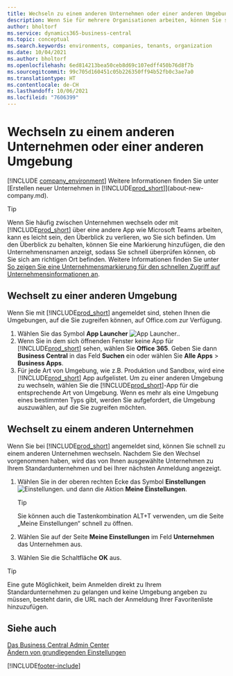 ```yaml
---
title: Wechseln zu einem anderen Unternehmen oder einer anderen Umgebung | Microsoft Docs
description: Wenn Sie für mehrere Organisationen arbeiten, können Sie schnell zwischen den Umgebungen und Unternehmen wechseln.
author: bholtorf
ms.service: dynamics365-business-central
ms.topic: conceptual
ms.search.keywords: environments, companies, tenants, organization
ms.date: 10/04/2021
ms.author: bholtorf
ms.openlocfilehash: 6ed814213bea50ceb8d69c107edff450b76d8f7b
ms.sourcegitcommit: 99c705d160451c05b226350ff94b52fb0c3ae7a0
ms.translationtype: HT
ms.contentlocale: de-CH
ms.lasthandoff: 10/06/2021
ms.locfileid: "7606399"
---
```

# <a name="switching-to-another-company-or-environment"></a>Wechseln zu einem anderen Unternehmen oder einer anderen Umgebung

[!INCLUDE [company_environment](includes/company_environment.md)] Weitere Informationen finden Sie unter [Erstellen neuer Unternehmen in [!INCLUDE[prod_short](includes/prod_short.md)]](about-new-company.md).  

> [!TIP]
> Wenn Sie häufig zwischen Unternehmen wechseln oder mit [!INCLUDE[prod_short](includes/prod_short.md)] über eine andere App wie Microsoft Teams arbeiten, kann es leicht sein, den Überblick zu verlieren, wo Sie sich befinden. Um den Überblick zu behalten, können Sie eine Markierung hinzufügen, die den Unternehmensnamen anzeigt, sodass Sie schnell überprüfen können, ob Sie sich am richtigen Ort befinden. Weitere Informationen finden Sie unter [So zeigen Sie eine Unternehmensmarkierung für den schnellen Zugriff auf Unternehmensinformationen an](ui-change-basic-settings.md#badge).

## <a name="switch-to-another-environment"></a>Wechselt zu einer anderen Umgebung

Wenn Sie mit [!INCLUDE[prod_short](includes/prod_short.md)] angemeldet sind, stehen Ihnen die Umgebungen, auf die Sie zugreifen können, auf Office.com zur Verfügung. 

1. Wählen Sie das Symbol **App Launcher** ![App Launcher.](media/app-launcher-icon.png "Das App-Startfeld bietet Zugriff auf weitere Funktionen.").
2. Wenn Sie in dem sich öffnenden Fenster keine App für [!INCLUDE[prod_short](includes/prod_short.md)] sehen, wählen Sie **Office 365**. Geben Sie dann **Business Central** in das Feld **Suchen** ein oder wählen Sie **Alle Apps** > **Business Apps**.   
3. Für jede Art von Umgebung, wie z.B. Produktion und Sandbox, wird eine [!INCLUDE[prod_short](includes/prod_short.md)] App aufgelistet. Um zu einer anderen Umgebung zu wechseln, wählen Sie die [!INCLUDE[prod_short](includes/prod_short.md)]-App für die entsprechende Art von Umgebung. Wenn es mehr als eine Umgebung eines bestimmten Typs gibt, werden Sie aufgefordert, die Umgebung auszuwählen, auf die Sie zugreifen möchten.

<!--
The following image shows tiles for accessing production and sandbox environments on the Dynamics 365 Home page.

:::image type="content" source="media/app-picker-environments.png" alt-text="The Dynamics 365 Home page showing production and sandbox environments.":::
-->
## <a name="switch-to-another-company"></a>Wechselt zu einem anderen Unternehmen

Wenn Sie bei [!INCLUDE[prod_short](includes/prod_short.md)] angemeldet sind, können Sie schnell zu einem anderen Unternehmen wechseln. Nachdem Sie den Wechsel vorgenommen haben, wird das von Ihnen ausgewählte Unternehmen zu Ihrem Standardunternehmen und bei Ihrer nächsten Anmeldung angezeigt.

1. Wählen Sie in der oberen rechten Ecke das Symbol **Einstellungen** ![Einstellungen.](media/ui-experience/settings_icon_small.png "Einstellungssymbol für Rollencenter") und dann die Aktion **Meine Einstellungen**.

    > [!TIP]
    > Sie können auch die Tastenkombination ALT+T verwenden, um die Seite „Meine Einstellungen“ schnell zu öffnen.

2. Wählen Sie auf der Seite **Meine Einstellungen** im Feld **Unternehmen** das Unternehmen aus.  
3. Wählen Sie die Schaltfläche **OK** aus.

> [!TIP]
> Eine gute Möglichkeit, beim Anmelden direkt zu Ihrem Standardunternehmen zu gelangen und keine Umgebung angeben zu müssen, besteht darin, die URL nach der Anmeldung Ihrer Favoritenliste hinzuzufügen.

## <a name="see-also"></a>Siehe auch

[Das Business Central Admin Center](/dynamics365/business-central/dev-itpro/administration/tenant-admin-center)  
[Ändern von grundlegenden Einstellungen](ui-change-basic-settings.md)  


[!INCLUDE[footer-include](includes/footer-banner.md)]